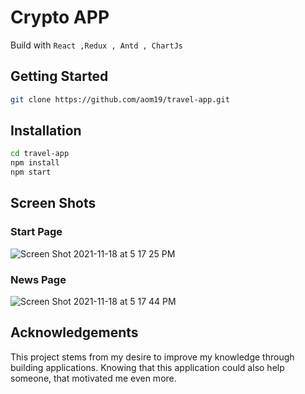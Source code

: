 # Crypto APP
Build with `React ,Redux , Antd , ChartJs`






## Getting Started
```bash
git clone https://github.com/aom19/travel-app.git
```


## Installation
```bash
cd travel-app
npm install 
npm start

```

## Screen Shots
### Start Page
![Screen Shot 2021-11-18 at 5 17 25 PM](https://user-images.githubusercontent.com/39848284/142443221-697d1e04-b00a-4fd1-b029-a964e0197d6d.png)
### News Page
![Screen Shot 2021-11-18 at 5 17 44 PM](https://user-images.githubusercontent.com/39848284/142443251-52c4ebe3-4788-46ba-9d72-cfcb6d1fa0f0.png)

## Acknowledgements
This project stems from my desire to improve my knowledge through building applications.
Knowing that this application could also help someone, that motivated me even more.

